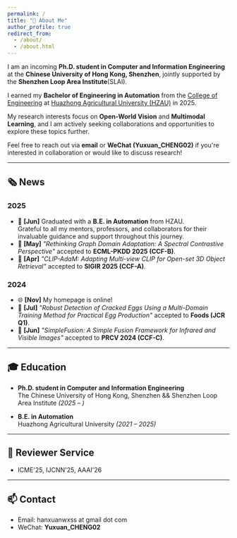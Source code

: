 ```yaml
---
permalink: /
title: "👋 About Me"
author_profile: true
redirect_from: 
  - /about/
  - /about.html
---
```



I am an incoming **Ph.D. student in Computer and Information Engineering** at the **Chinese University of Hong Kong, Shenzhen**, jointly supported by the **Shenzhen Loop Area Institute**(SLAI).

I earned my **Bachelor of Engineering in Automation** from the [College of Engineering](https://cet.hzau.edu.cn/) at [Huazhong Agricultural University (HZAU)](https://www.hzau.edu.cn/) in 2025.

My research interests focus on **Open-World Vision** and **Multimodal Learning**, and I am actively seeking collaborations and opportunities to explore these topics further.

Feel free to reach out via **email** or **WeChat (Yuxuan_CHENG02)** if you're interested in collaboration or would like to discuss research!


---

## 🗞 News

### 2025
- 📌 **[Jun]** Graduated with a **B.E. in Automation** from HZAU.  
  Grateful to all my mentors, professors, and collaborators for their invaluable guidance and support throughout this journey.
- 📄 **[May]** *"Rethinking Graph Domain Adaptation: A Spectral Contrastive Perspective"* accepted to **ECML-PKDD 2025 (CCF-B)**.
- 📄 **[Apr]** *"CLIP-AdaM: Adapting Multi-view CLIP for Open-set 3D Object Retrieval"* accepted to **SIGIR 2025 (CCF-A)**.

### 2024
- 🌐 **[Nov]** My homepage is online!
- 📄 **[Jul]** *"Robust Detection of Cracked Eggs Using a Multi-Domain Training Method for Practical Egg Production"* accepted to **Foods (JCR Q1)**.
- 📄 **[Jun]** *"SimpleFusion: A Simple Fusion Framework for Infrared and Visible Images"* accepted to **PRCV 2024 (CCF-C)**.

---

## 🎓 Education

- **Ph.D. student in Computer and Information Engineering**  
  The Chinese University of Hong Kong, Shenzhen && Shenzhen Loop Area Institute *(2025 – )*

- **B.E. in Automation**  
  Huazhong Agricultural University *(2021 – 2025)*

---

## 📝 Reviewer Service

- ICME'25, IJCNN'25, AAAI'26

---

## 📫 Contact

- Email: hanxuanwxss at gmail dot com
- WeChat: **Yuxuan_CHENG02**

